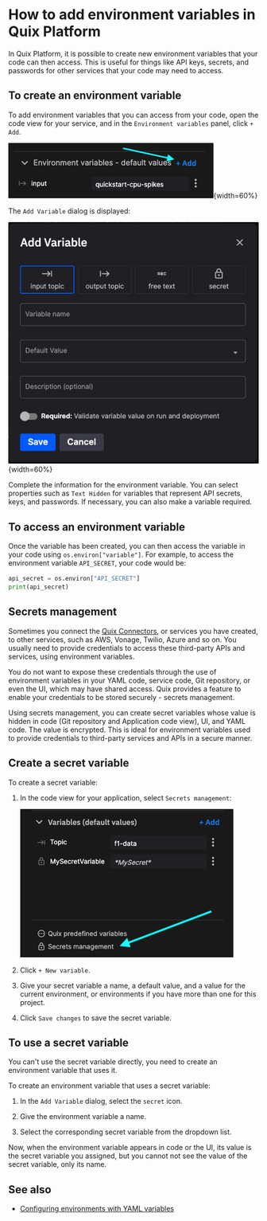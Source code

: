 # How to add environment variables in Quix Platform

In Quix Platform, it is possible to create new environment variables that your code can then access. This is useful for things like API keys, secrets, and passwords for other services that your code may need to access.

## To create an environment variable

To add environment variables that you can access from your code, open the code view for your service, and in the `Environment variables` panel, click `+ Add`. 

![Add environment variable](../images/how-to/env-variables/add-env-var.png){width=60%}

The `Add Variable` dialog is displayed:

![Add variable dialog](../images/how-to/env-variables/add-env-var-dialog.png){width=60%}

Complete the information for the environment variable. You can select properties such as `Text Hidden` for variables that represent API secrets, keys, and passwords. If necessary, you can also make a variable required.

## To access an environment variable

Once the variable has been created, you can then access the variable in your code using `os.environ["variable"]`. For example, to access the environment variable `API_SECRET`, your code would be:

```python
api_secret = os.environ["API_SECRET"]
print(api_secret)
```

## Secrets management

Sometimes you connect the [Quix Connectors](../connectors/index.md), or services you have created, to other services, such as AWS, Vonage, Twilio, Azure and so on. You usually need to provide credentials to access these third-party APIs and services, using environment variables. 

You do not want to expose these credentials through the use of environment variables in your YAML code, service code, Git repository, or even the UI, which may have shared access. Quix provides a feature to enable your credentials to be stored securely - secrets management.

Using secrets management, you can create secret variables whose value is hidden in code (Git repository and Application code view), UI, and YAML code. The value is encrypted. This is ideal for environment variables used to provide credentials to third-party services and APIs in a secure manner.

## Create a secret variable

To create a secret variable:

1. In the code view for your application, select `Secrets management`:

    ![secrets management](../images/how-to/env-variables/secrets-management.png)

2. Click `+ New variable`.

3. Give your secret variable a name, a default value, and a value for the current environment, or environments if you have more than one for this project. 

4. Click `Save changes` to save the secret variable.

## To use a secret variable

You can't use the secret variable directly, you need to create an environment variable that uses it. 

To create an environment variable that uses a secret variable:

1. In the `Add Variable` dialog, select the `secret` icon.

2. Give the environment variable a name.

3. Select the corresponding secret variable from the dropdown list.

Now, when the environment variable appears in code or the UI, its value is the secret variable you assigned, but you cannot not see the value of the secret variable, only its name.

## See also

* [Configuring environments with YAML variables](./yaml-variables.md)
